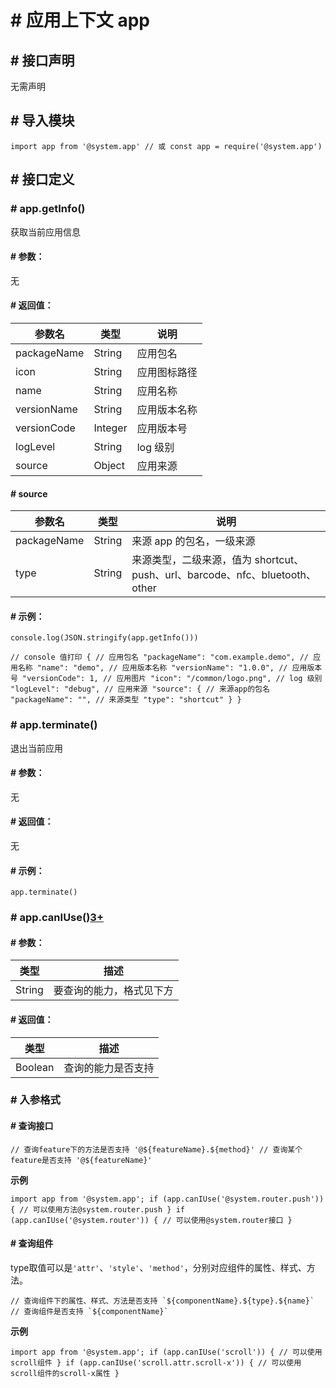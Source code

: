 <!-- 源地址: https://iot.mi.com/vela/quickapp/zh/features/basic/app.html -->

# # 应用上下文 app

## # 接口声明

无需声明

## # 导入模块

``` import app from '@system.app' // 或 const app = require('@system.app') ```

## # 接口定义

### # app.getInfo()

获取当前应用信息

#### # 参数：

无

#### # 返回值：

参数名 | 类型 | 说明  
---|---|---  
packageName | String | 应用包名  
icon | String | 应用图标路径  
name | String | 应用名称  
versionName | String | 应用版本名称  
versionCode | Integer | 应用版本号  
logLevel | String | log 级别  
source | Object | 应用来源  
  
#### # source

参数名 | 类型 | 说明  
---|---|---  
packageName | String | 来源 app 的包名，一级来源  
type | String | 来源类型，二级来源，值为 shortcut、push、url、barcode、nfc、bluetooth、other  
  
#### # 示例：

``` console.log(JSON.stringify(app.getInfo())) ```

``` // console 值打印 { // 应用包名 "packageName": "com.example.demo", // 应用名称 "name": "demo", // 应用版本名称 "versionName": "1.0.0", // 应用版本号 "versionCode": 1, // 应用图片 "icon": "/common/logo.png", // log 级别 "logLevel": "debug", // 应用来源 "source": { // 来源app的包名 "packageName": "", // 来源类型 "type": "shortcut" } } ```

### # app.terminate()

退出当前应用

#### # 参数：

无

#### # 返回值：

无

#### # 示例：

``` app.terminate() ```

### # app.canIUse()[3+](</vela/quickapp/zh/guide/version/APILevel3>)

#### # 参数：

类型 | 描述  
---|---  
String | 要查询的能力，格式见下方  
  
#### # 返回值：

类型 | 描述  
---|---  
Boolean | 查询的能力是否支持  
  
### # 入参格式

#### # 查询接口

``` // 查询feature下的方法是否支持 '@${featureName}.${method}' // 查询某个feature是否支持 '@${featureName}' ```

**示例**

``` import app from '@system.app'; if (app.canIUse('@system.router.push')) { // 可以使用方法@system.router.push } if (app.canIUse('@system.router')) { // 可以使用@system.router接口 } ```

#### # 查询组件

type取值可以是`'attr'`、`'style'`、`'method'`，分别对应组件的属性、样式、方法。

``` // 查询组件下的属性、样式、方法是否支持 `${componentName}.${type}.${name}` // 查询组件是否支持 `${componentName}` ```

**示例**

``` import app from '@system.app'; if (app.canIUse('scroll')) { // 可以使用scroll组件 } if (app.canIUse('scroll.attr.scroll-x')) { // 可以使用scroll组件的scroll-x属性 } ```
